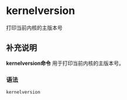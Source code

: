kernelversion
===

打印当前内核的主版本号

## 补充说明

**kernelversion命令** 用于打印当前内核的主版本号。

### 语法  

```
kernelversion
```


<!-- Linux命令行搜索引擎：https://jaywcjlove.github.io/linux-command/ -->